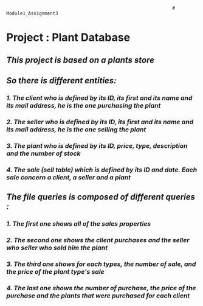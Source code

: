                                                                  # Module1_Assignment3

# **Project : Plant Database**

## **_This project is based on a plants store_**

## **_So there is different entities:_**

### _1. The client who is defined by its ID, its first and its name and its mail address, he is the one purchasing the plant_  
### _2. The seller  who is defined by its ID, its first and its name and its mail address, he is the one selling the plant_
### _3. The plant who is defined by its ID, price, type, description and the number of stock_
### _4. The sale (sell table) which is defined by its ID and date. Each sale concern a client, a seller and a plant_


##  _The file queries is composed of different queries :_


### _1. The first one shows all of the sales properties_  
### _2. The second one shows the client purchases and the seller who seller who sold him the plant_
### _3. The third one shows for each types, the number of sale, and the price of the plant type's sale_
### _4. The last one shows the number of purchase, the price of the purchase and the plants that were purchased for each client_
